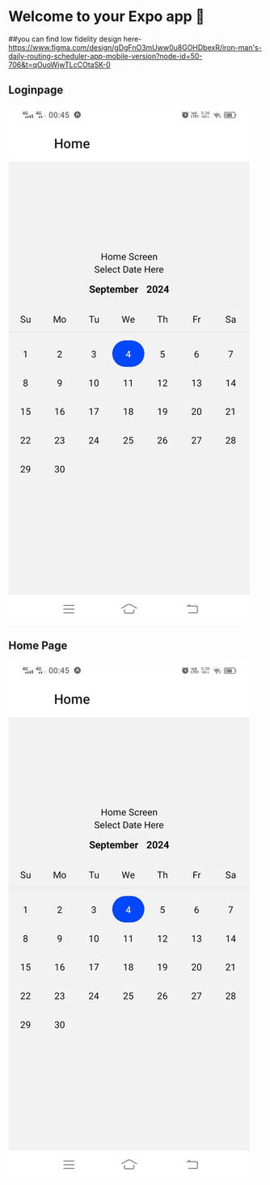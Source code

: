 # Welcome to your Expo app 👋
##you can find low fidelity design here-https://www.figma.com/design/gDgFnO3mUww0u8GOHDbexR/iron-man's-daily-routing-scheduler-app-mobile-version?node-id=50-706&t=qOuoWjwTLcCOtaSK-0

## Loginpage
![Screenshot](https://github.com/heshanu/reactNativePratices/blob/master/23941fd6-eb27-4af0-8137-7a66d36ec2c0.jpeg)
## Home Page
![Screenshot](https://github.com/heshanu/reactNativePratices/blob/master/23941fd6-eb27-4af0-8137-7a66d36ec2c0.jpeg)
